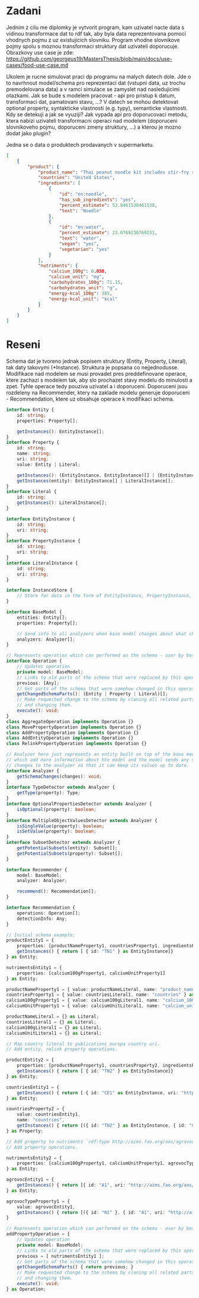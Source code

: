 # Zadani

Jednim z cilu me diplomky je vytvorit program, kam uzivatel nacte data s vidinou transformace dat to rdf tak, aby byla data reprezentovana pomoci vhodnych pojmu z uz existujicich slovniku. Program vhodne slovnikove pojmy spolu s moznou transformaci struktury dat uzivateli doporucuje. Obrazkovy use case je zde: https://github.com/georgeus19/MastersThesis/blob/main/docs/use-cases/food-use-case.md

Ukolem je rucne simulovat praci dp programu na malych datech dole. Jde o to navrhnout model/schema pro reprezentaci dat (vstupni data, uz trochu premodelovana data) a v ramci simulace se zamyslet nad nasledujicimi otazkami. Jak se bude s modelem pracovat - api pro pristup k datum, transformaci dat, pamatovani stavu, ...? V datech se mohou detektovat optional property, syntakticke vlastnosti (e.g. typy), semanticke vlastnosti. Kdy se detekuji a jak se vyuziji? Jak vypada api pro doporucovaci metodu, ktera nabizi uzivateli transformacni operaci nad modelem (doporuceni slovnikoveho pojmu, doporuceni zmeny struktury, ...) a kterou je mozno dodat jako plugin?

Jedna se o data o produktech prodavanych v supermarketu.

```json
[
    {
        "product": {
            "product_name": "Thai peanut noodle kit includes stir-fry rice noodles & thai peanut seasoning",
            "countries": "United States",
            "ingredients": [
                {
                    "id": "en:noodle",
                    "has_sub_ingredients": "yes",
                    "percent_estimate": 53.8461538461538,
                    "text": "Noodle"
                },
                {
                    "id": "en:water",
                    "percent_estimate": 23.0769230769231,
                    "text": "water",
                    "vegan": "yes",
                    "vegetarian": "yes"
                }
            ],
            "nutriments": {
                "calcium_100g": 0.038,
                "calcium_unit": "mg",
                "carbohydrates_100g": 71.15,
                "carbohydrates_unit": "g",
                "energy-kcal_100g": 385,
                "energy-kcal_unit": "kcal"
            }
        }
    }
]
```

# Reseni

Schema dat je tvoreno jednak popisem struktury (Entity, Property, Literal), tak daty takovymi (\*Instance). Struktura je popsana co nejjednodusse. Modifikace nad modelem se musi provadet pres preddefinovane operace, ktere zachazi s modelem tak, aby slo prochazet stavy modelu do minulosti a zpet. Tyhle operace tedy pouziva uzivatel a i doporuceni. Doporuceni jsou rozdeleny na Recommender, ktery na zaklade modelu generuje doporuceni - Recommendation, ktere uz obsahuje operace k modifikaci schema.

```ts
interface Entity {
    id: string;
    properties: Property[];

    getInstances(): EntityInstance[];
}
interface Property {
    id: string;
    name: string;
    uri: string;
    value: Entity | Literal;

    getInstances(): (EntityInstance, EntityInstance)[] | (EntityInstance, LiteralInstance)[];
    getInstances(entity): EntityInstance[] | LiteralInstance[];
}
interface Literal {
    id: string;
    getInstances(): LiteralInstance[];
}

interface EntityInstance {
    id: string;
    uri: string;
}
interface PropertyInstance {
    id: string;
    uri: string;
}
interface LiteralInstance {
    id: string;
    uri: string;
}

interface InstanceStore {
    // Store for data in the form of EntityInstance, PropertyInstance, LiteralInstance.
}

interface BaseModel {
    entities: Entity[];
    properties: Property[];

    // Send info to all analyzers when base model changes about what changed.
    analyzers: Analyzer[];
}

// Represents operation which can performed on the schema - user by both recommendations and users.
interface Operation {
    // Updates operation
    private model: BaseModel;
    // Links to old parts of the schema that were replaced by this operation.
    previous: [Any];
    // Get parts of the schema that were somehow changed in this operation.
    getChangedSchemaParts(): (Entity | Property | Literal)[];
    // Make requested change to the schema by cloning all related parts of the schema
    // and changing them.
    execute(): void;
}
class AggregateOperation implements Operation {}
class MovePropertyOperation implements Operation {}
class AddPropertyOperation implements Operation {}
class AddEntityOperation implements Operation {}
class RelinkPropertyOperation implements Operation {}

// Analyzer here just represents an entity built on top of the base model
// which add more information about hte model and the model sends any schema
// changes to the analyzer so that it can keep its values up to date.
interface Analyzer {
    getSchemaChanges(changes): void;
}
interface TypeDetector extends Analyzer {
    getType(property): Type;
}
interface OptionalPropertiesDetector extends Analyzer {
    isOptional(property): boolean;
}
interface MultipleObjectValuesDetector extends Analyzer {
    isSingleValue(property): boolean;
    isSetValue(property): boolean;
}
interface SubsetDetector extends Analyzer {
    getPotentialSubsets(entity): Subset[];
    getPotentialSubsets(property): Subset[];
}

interface Recommender {
    model: BaseModel;
    analyzer: Analyzer;

    recommend(): Recommendation[];
}

interface Recommendation {
    operations: Operation[];
    detectionInfo: Any;
}
```

```ts
// Initial schema example;
productEntity1 = {
    properties: [productNameProperty1, countriesProperty1, ingredientsProperty1, nutrimentsProperty1],
    getInstances() { return [ { id: "TN1" } as EntityInstance]}
} as Entity;

nutrimentsEntity1 = {
    properties: [calcium100gProperty1, calciumUnitProperty1]
} as Entity;

productNameProperty1 = { value: productNameLiteral, name: "product_name" } as Property;
countriesProperty1 = { value: countriesLiteral1, name: "countries" } as Property;
calcium100gProperty1 = { value: calcium100gLiteral1, name: "calcium_100g" } as Property;
calciumUnitProperty1 = { value: calciumUnitLiteral1, name: "calcium_unit" } as Property;

productNameLiteral = {} as Literal;
countriesLiteral1 = {} as Literal;
calcium100gLiteral1 = {} as Literal;
calciumUnitLiteral1 = {} as Literal;

// Map country literal to publications europa country uri.
// Add entity, relink property operations.

productEntity2 = {
    properties: [productNameProperty1, countriesProperty2, ingredientsProperty1, nutrimentsProperty1],
    getInstances() { return [ { id: "TN2" } as EntityInstance]}
} as Entity;

countriesEntity1 = {
    getInstances() { return [ { id: "CE1" as EntityInstance, uri: "http://publications.europa.eu/resource/authority/country/USA" } as EntityInstance ]}
} as Entity;

countriesProperty2 = {
    value: countriesEntity1,
    name: "countries",
    getInstances() { return [({ id: "TN2" } as EntityInstance, { id: "CE1", uri: "http://publications.europa.eu/resource/authority/country/USA" } as EntityInstance)]}
} as Property;

// Add property to nutriments `rdf:type http://aims.fao.org/aos/agrovoc/c_10961`.
// Add property operations.

nutrimentsEntity2 = {
    properties: [calcium100gProperty1, calciumUnitProperty1, agrovocTypeProperty1]
} as Entity;

agrovocEntity1 = {
    getInstances() { return [{ id: "A1", uri: "http://aims.fao.org/aos/agrovoc/c_10961"}]}
} as Entity;

agrovocTypeProperty1 = {
    value: agrovocEntity1,
    getInstances() { return [({ id: "N1" }, { id: "A1", uri: "http://aims.fao.org/aos/agrovoc/c_10961"})]}
}

// Represents operation which can performed on the schema - user by both recommendations and users.
addPropertyOperation = {
    // Updates operation
    private model: BaseModel;
    // Links to old parts of the schema that were replaced by this operation.
    previous = [ nutrimentsEntity1 ];
    // Get parts of the schema that were somehow changed in this operation.
    getChangedSchemaParts() { return previous; }
    // Make requested change to the schema by cloning all related parts of the schema
    // and changing them.
    execute(): void;
} as Operation;

```
